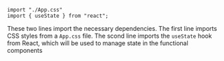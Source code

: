 ```
import "./App.css"
import { useState } from "react";
```

These two lines import the necessary dependencies. The first line imports CSS styles from a `App.css` file. The scond line imports the `useState` hook from React, which will be used to manage state in the functional components

